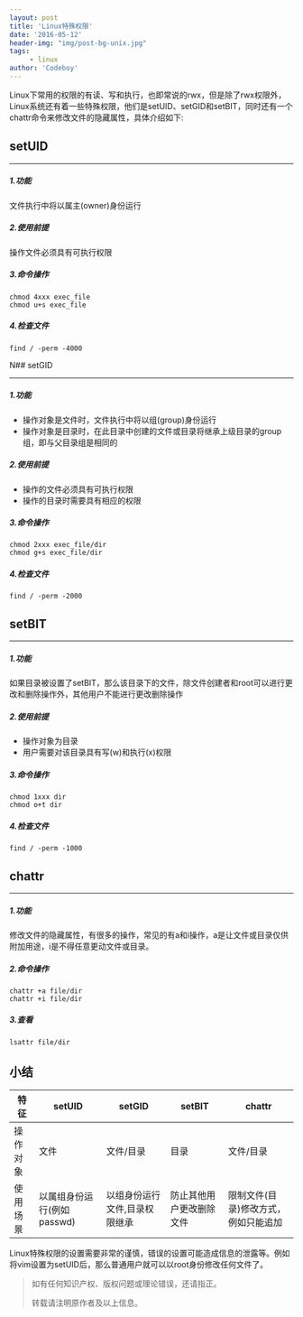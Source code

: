 ```yaml
---
layout: post
title: 'Linux特殊权限'
date: '2016-05-12'
header-img: "img/post-bg-unix.jpg"
tags:
     - linux
author: 'Codeboy'
---
```


Linux下常用的权限的有读、写和执行，也即常说的rwx，但是除了rwx权限外，Linux系统还有着一些特殊权限，他们是setUID、setGID和setBIT，同时还有一个chattr命令来修改文件的隐藏属性，具体介绍如下:

<p/>

## setUID

<hr/>

##### 1.功能

文件执行中将以属主(owner)身份运行

##### 2.使用前提

操作文件必须具有可执行权限

##### 3.命令操作

```
chmod 4xxx exec_file
chmod u+s exec_file
```

##### 4.检查文件

```
find / -perm -4000
```


<p/>
N## setGID
<hr/>

##### 1.功能

- 操作对象是文件时，文件执行中将以组(group)身份运行
- 操作对象是目录时，在此目录中创建的文件或目录将继承上级目录的group组，即与父目录组是相同的

##### 2.使用前提

 - 操作的文件必须具有可执行权限
 - 操作的目录时需要具有相应的权限

##### 3.命令操作

```
chmod 2xxx exec_file/dir
chmod g+s exec_file/dir
```

##### 4.检查文件

```
find / -perm -2000
```

<p/>

## setBIT
<hr/>

##### 1.功能

如果目录被设置了setBIT，那么该目录下的文件，除文件创建者和root可以进行更改和删除操作外，其他用户不能进行更改删除操作

##### 2.使用前提

 - 操作对象为目录
 - 用户需要对该目录具有写(w)和执行(x)权限

##### 3.命令操作

```
chmod 1xxx dir
chmod o+t dir
```

##### 4.检查文件

```
find / -perm -1000
```

<p/>

## chattr
<hr/>

##### 1.功能

修改文件的隐藏属性，有很多的操作，常见的有a和i操作，a是让文件或目录仅供附加用途，i是不得任意更动文件或目录。

##### 2.命令操作

```
chattr +a file/dir
chattr +i file/dir
```

##### 3.查看

```
lsattr file/dir
```


<p/>

## 小结

 特征 | setUID | setGID| setBIT |chattr
 ----| --- | ----- | ----- | ---
 操作对象 | 文件 | 文件/目录 | 目录 | 文件/目录
 使用场景 | 以属组身份运行(例如passwd) | 以组身份运行文件,目录权限继承 | 防止其他用户更改删除文件 | 限制文件(目录)修改方式，例如只能追加

Linux特殊权限的设置需要非常的谨慎，错误的设置可能造成信息的泄露等。例如将vim设置为setUID后，那么普通用户就可以以root身份修改任何文件了。

> 如有任何知识产权、版权问题或理论错误，还请指正。
>
> 转载请注明原作者及以上信息。

